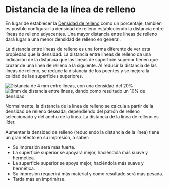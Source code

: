 Distancia de la línea de relleno
====
En lugar de establecer la [Densidad de relleno](infill_sparse_density.md) como un porcentaje, también es posible configurar la densidad de relleno estableciendo la distancia entre líneas de relleno adyacentes. Una mayor distancia entre líneas de relleno dará lugar a una menor densidad de relleno en general.

La distancia entre líneas de relleno es una forma diferente de ver esta propiedad que la densidad. La distancia entre líneas de relleno da una indicación de la distancia que las líneas de superficie superior tienen que cruzar de una línea de relleno a la siguiente. Al reducir la distancia de las líneas de relleno, se reduce la distancia de los puentes y se mejora la calidad de las superficies superiores.

<!--screenshot {
"image_path": "infill_pattern_grid.png",
"models": [{"script": "hexagonal_prism.scad"}],
"camera_position": [0, 0, 180],
"settings": {
    "top_layers": 0,
    "infill_pattern": "grid"
},
"colours": 64
}-->
<!--screenshot {
"image_path": "infill_sparse_density_low.png",
"models": [{"script": "hexagonal_prism.scad"}],
"camera_position": [0, 0, 180],
"settings": {
    "top_layers": 0,
    "infill_sparse_density": 10
},
"colours": 64
}-->
![Distancia de 4 mm entre líneas, con una densidad del 20%](../images/infill_pattern_grid.png)
![8mm de distancia entre líneas, dando como resultado un 10% de densidad](../images/infill_sparse_density_low.png)

Normalmente, la distancia de la línea de relleno se calcula a partir de la densidad de relleno deseada, dependiendo del patrón de relleno seleccionado y del ancho de la línea. La distancia de la línea de relleno es líder.

Aumentar la densidad de relleno (reduciendo la distancia de la línea) tiene un gran efecto en su impresión, a saber:
* Su impresión será más fuerte.
* La superficie superior se apoyará mejor, haciéndola más suave y hermética.
* La superficie superior se apoya mejor, haciéndola más suave y hermética.
* Su impresión requerirá más material y como resultado será más pesada.
* Tarda más en imprimirse.